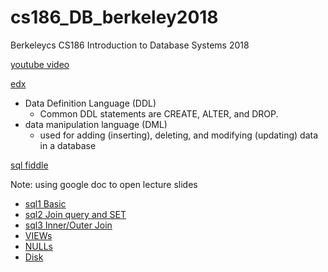 # cs186_DB_berkeley2018
Berkeleycs CS186  Introduction to Database Systems 2018

[youtube video](https://www.youtube.com/user/CS186Berkeley/playlists)

[edx](https://edge.edx.org/courses/course-v1:BerkeleyX+CS186+2018_SP/course/)

- Data Definition Language (DDL) 
    - Common DDL statements are CREATE, ALTER, and DROP.
- data manipulation language (DML) 
    - used for adding (inserting), deleting, and modifying (updating) data in a database

[sql fiddle](http://www.sqlfiddle.com/#!15)


Note: using google doc to open lecture slides

- [sql1 Basic](sql1.md)
- [sql2 Join query and SET](sql2.md)
- [sql3 Inner/Outer Join](sql3.md)
- [VIEWs](sql_view.md)
- [NULLs](sql_null.md)
- [Disk](sql_disk.md)

